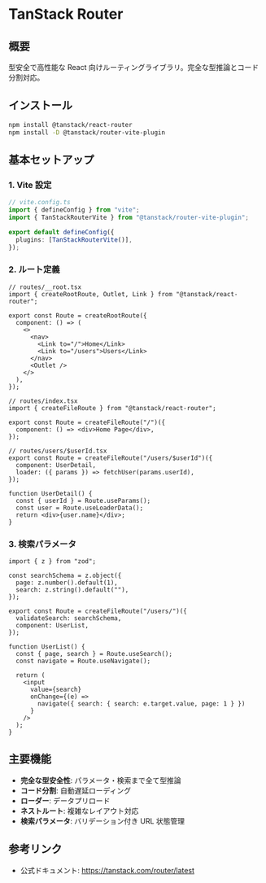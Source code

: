 # TanStack Router

## 概要

型安全で高性能な React 向けルーティングライブラリ。完全な型推論とコード分割対応。

## インストール

```bash
npm install @tanstack/react-router
npm install -D @tanstack/router-vite-plugin
```

## 基本セットアップ

### 1. Vite 設定

```ts
// vite.config.ts
import { defineConfig } from "vite";
import { TanStackRouterVite } from "@tanstack/router-vite-plugin";

export default defineConfig({
  plugins: [TanStackRouterVite()],
});
```

### 2. ルート定義

```tsx
// routes/__root.tsx
import { createRootRoute, Outlet, Link } from "@tanstack/react-router";

export const Route = createRootRoute({
  component: () => (
    <>
      <nav>
        <Link to="/">Home</Link>
        <Link to="/users">Users</Link>
      </nav>
      <Outlet />
    </>
  ),
});

// routes/index.tsx
import { createFileRoute } from "@tanstack/react-router";

export const Route = createFileRoute("/")({
  component: () => <div>Home Page</div>,
});

// routes/users/$userId.tsx
export const Route = createFileRoute("/users/$userId")({
  component: UserDetail,
  loader: ({ params }) => fetchUser(params.userId),
});

function UserDetail() {
  const { userId } = Route.useParams();
  const user = Route.useLoaderData();
  return <div>{user.name}</div>;
}
```

### 3. 検索パラメータ

```tsx
import { z } from "zod";

const searchSchema = z.object({
  page: z.number().default(1),
  search: z.string().default(""),
});

export const Route = createFileRoute("/users/")({
  validateSearch: searchSchema,
  component: UserList,
});

function UserList() {
  const { page, search } = Route.useSearch();
  const navigate = Route.useNavigate();

  return (
    <input
      value={search}
      onChange={(e) =>
        navigate({ search: { search: e.target.value, page: 1 } })
      }
    />
  );
}
```

## 主要機能

- **完全な型安全性**: パラメータ・検索まで全て型推論
- **コード分割**: 自動遅延ローディング
- **ローダー**: データプリロード
- **ネストルート**: 複雑なレイアウト対応
- **検索パラメータ**: バリデーション付き URL 状態管理

## 参考リンク

- 公式ドキュメント: https://tanstack.com/router/latest
